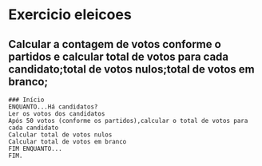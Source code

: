 # Exercicio eleicoes
## Calcular a contagem de votos conforme o partidos e calcular total de votos para cada candidato;total de votos nulos;total de votos em branco;
```
### Início
ENQUANTO...Há candidatos?
Ler os votos dos candidatos
Após 50 votos (conforme os partidos),calcular o total de votos para cada candidato
Calcular total de votos nulos
Calcular total de votos em branco
FIM ENQUANTO...
FIM.


